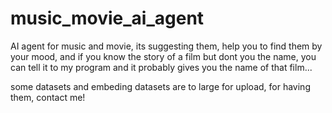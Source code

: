 # music_movie_ai_agent
AI agent for music and movie, its suggesting them, help you to find them by your mood, and if you know the story of a film but dont you the name, you can tell it to my program and it probably gives you the name of that film...


some datasets and embeding datasets are to large for upload, for having them, contact me!
